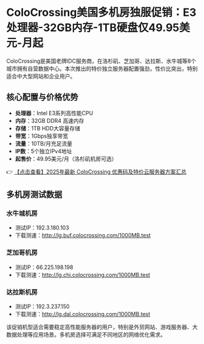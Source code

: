 # ColoCrossing美国多机房独服促销：E3处理器-32GB内存-1TB硬盘仅49.95美元-月起

ColoCrossing是美国老牌IDC服务商，在洛杉矶、芝加哥、达拉斯、水牛城等8个城市拥有自营数据中心。本次推出的特价独立服务器配置强劲，性价比突出，特别适合中大型网站和企业用户。

## 核心配置与价格优势
- **处理器**：Intel E3系列高性能CPU
- **内存**：32GB DDR4 高速内存
- **存储**：1TB HDD大容量存储
- **带宽**：1Gbps独享带宽
- **流量**：10TB/月充足流量
- **IP数**：5个独立IPv4地址
- **起售价**：49.95美元/月（洛杉矶机房可选）

👉 [【点击查看】2025年最新 ColoCrossing 优惠码及特价云服务器方案汇总](https://bit.ly/ColoCrossing)

## 多机房测试数据
### 水牛城机房
- 测试IP：192.3.180.103
- 下载测速：http://lg.buf.colocrossing.com/1000MB.test

### 芝加哥机房  
- 测试IP：66.225.198.198
- 下载测速：http://lg.chi.colocrossing.com/1000MB.test

### 达拉斯机房
- 测试IP：192.3.237.150  
- 下载测速：http://lg.dal.colocrossing.com/1000MB.test

该促销机型适合需要稳定高性能服务器的用户，特别是外贸网站、游戏服务器、大数据处理等应用场景。多机房选择可满足不同地区的网络优化需求。